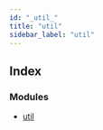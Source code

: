 ```yaml
---
id: "_util_"
title: "util"
sidebar_label: "util"
---
```


## Index

### Modules

* [util](_util_.util.md)
